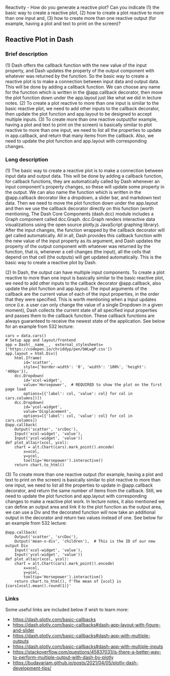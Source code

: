 Reactivity - How do you generate a reactive plot? Can you indicate (1) the basic way to create a reactive plot, (2) how to create a plot reactive to more than one input and, (3) how to create more than one reactive output (for example, having a plot and text to print on the screen)?

## Reactive Plot in Dash
### Brief description
(1) Dash offers the callback function with the new value of the input property, and Dash updates the property of the output component with whatever was returned by the function. So the basic way to create a reactive plot is to make a connection between input data and output data. This will be done by adding a callback function. We can choose any name for the function which is written in the @app.callback decorator, then move the plot function down under the app.layout just like what we did in lecture notes.
(2) To create a plot reactive to more than one input is similar to the basic reactive plot, we need to add other inputs to the callback decorator, then update the plot function and app.layout to be designed to accept multiple inputs.
(3) To create more than one reactive output(for example, having a plot and text to print on the screen) is basically similar to plot reactive to more than one input, we need to list all the properties to update in app.callback, and return that many items from the callback. Also, we need to update the plot function and app.layout with corresponding changes.

### Long description
(1) The basic way to create a reactive plot is to make a connection between input data and output data. This will be done by adding a callback function, for callback functions, they are automatically called by Dash whenever an input component's property changes, so these will update some property in the output. We can also name the function which is written in the @app.callback decorator like a dropdown, a slider bar, and markdown text data. Then we need to move the plot function down under the app.layout and then we use the callback decorator directly on this function (worth mentioning, The Dash Core Components (dash.dcc) module includes a Graph component called dcc.Graph. dcc.Graph renders interactive data visualizations using the open source plotly.js JavaScript graphing library). After the input changes, the function wrapped by the callback decorator will get called automatically. All in all, Dash provides this callback function with the new value of the input property as its argument, and Dash updates the property of the output component with whatever was returned by the function, that is, whenever a cell changes (the input), all the cells that depend on that cell (the outputs) will get updated automatically. This is the basic way to create a reactive plot by Dash.

(2) In Dash, the output can have multiple input components. To create a plot reactive to more than one input is basically similar to the basic reactive plot, we need to add other inputs to the callback decorator @app.callback, also update the plot function and app.layout. The input arguments of the callback are the current value of each of the input properties, in the order that they were specified. This is worth mentioning when a Input updates once (i.e. a user can only change the value of a single Dropdown in a given moment), Dash collects the current state of all specified input properties and passes them to the callback function. These callback functions are always guaranteed to receive the newest state of the application. See below for an example from 532 lecture:
```
cars = data.cars()
# Setup app and layout/frontend
app = Dash(__name__,  external_stylesheets=['https://codepen.io/chriddyp/pen/bWLwgP.css'])
app.layout = html.Div([
    html.Iframe(
        id='scatter',
        style={'border-width': '0', 'width': '100%', 'height': '400px'}),
    dcc.Dropdown(
        id='xcol-widget',
        value='Horsepower',  # REQUIRED to show the plot on the first page load
        options=[{'label': col, 'value': col} for col in cars.columns])])
    dcc.Dropdown(
        id='ycol-widget',
        value='Displacement',
        options=[{'label': col, 'value': col} for col in cars.columns])
@app.callback(
    Output('scatter', 'srcDoc'),
    Input('xcol-widget', 'value'),
    Input('ycol-widget', 'value'))
def plot_altair(xcol, ycol):
    chart = alt.Chart(cars).mark_point().encode(
        x=xcol,
        y=ycol,
        tooltip='Horsepower').interactive()
    return chart.to_html()
```
(3)  To create more than one reactive output (for example, having a plot and text to print on the screen) is basically similar to plot reactive to more than one input, we need to list all the properties to update in @app.callback decorator, and return the same number of items from the callback. Still, we need to update the plot function and app.layout with corresponding changes to make a reactive plot work. In lecture notes, it also mentioned we can define an output area and link it to the plot function as the output area, we can use a Div and the decorated function will now take an additional output in the decorator and return two values instead of one. See below for an example from 532 lecture:
```
@app.callback(
    Output('scatter', 'srcDoc'),
    Output('mean-x-div', 'children'),  # This is the ID of our new output Div
    Input('xcol-widget', 'value'),
    Input('ycol-widget', 'value'))
def plot_altair(xcol, ycol):
    chart = alt.Chart(cars).mark_point().encode(
        x=xcol,
        y=ycol,
        tooltip='Horsepower').interactive()
    return chart.to_html(), f'The mean of {xcol} is {cars[xcol].mean().round(1)}'
```
### Links
Some useful links are included below if wish to learn more:
* https://dash.plotly.com/basic-callbacks
* https://dash.plotly.com/basic-callbacks#dash-app-layout-with-figure-and-slider
* https://dash.plotly.com/basic-callbacks#dash-app-with-multiple-outputs
* https://dash.plotly.com/basic-callbacks#dash-app-with-multiple-inputs
* https://stackoverflow.com/questions/45837031/is-there-a-better-way-to-perform-multiple-output-with-dash-by-plotly
* https://budavariam.github.io/posts/2021/04/05/plotly-dash-development-tips/
